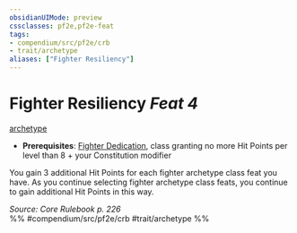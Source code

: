 ```yaml
---
obsidianUIMode: preview
cssclasses: pf2e,pf2e-feat
tags:
- compendium/src/pf2e/crb
- trait/archetype
aliases: ["Fighter Resiliency"]
---
```

# Fighter Resiliency  *Feat 4*  
[archetype](rules/traits/archetype.md "Archetype Feat Trait")  

- **Prerequisites**: [Fighter Dedication](compendium/feats/fighter-dedication.md), class granting no more Hit Points per level than 8 + your Constitution modifier

You gain 3 additional Hit Points for each fighter archetype class feat you have. As you continue selecting fighter archetype class feats, you continue to gain additional Hit Points in this way.

*Source: Core Rulebook p. 226*  
%% #compendium/src/pf2e/crb #trait/archetype %%